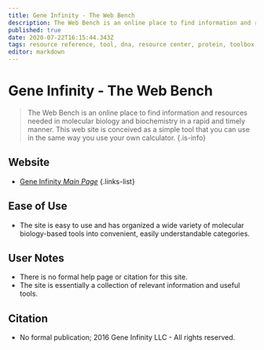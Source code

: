 ```yaml
---
title: Gene Infinity - The Web Bench
description: The Web Bench is an online place to find information and resources needed in molecular biology and biochemistry in a rapid and timely manner.
published: true
date: 2020-07-22T16:15:44.343Z
tags: resource reference, tool, dna, resource center, protein, toolbox, library
editor: markdown
---
```


# Gene Infinity - The Web Bench

> The Web Bench is an online place to find information and resources needed in molecular biology and biochemistry in a rapid and timely manner. This web site is conceived as a simple tool that you can use in the same way you use your own calculator.
{.is-info}


## Website

- [Gene Infinity *Main Page*](http://geneinfinity.org/)
{.links-list}

## Ease of Use

- The site is easy to use and has organized a wide variety of molecular biology-based tools into  convenient, easily understandable categories. 

## User Notes

- There is no formal help page or citation for this site. 
- The site is essentially a collection of relevant information and useful tools. 

## Citation
- No formal publication; 2016 Gene Infinity LLC - All rights reserved.